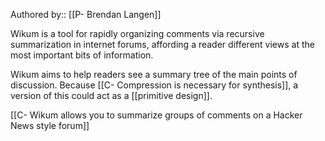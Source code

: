 Authored by:: [[P- Brendan Langen]]

Wikum is a tool for rapidly organizing comments via recursive summarization in internet forums, affording a reader different views at the most important bits of information. 

Wikum aims to help readers see a summary tree of the main points of discussion. Because [[C- Compression is necessary for synthesis]], a version of this could act as a [[primitive design]]. 

[[C- Wikum allows you to summarize groups of comments on a Hacker News style forum]]